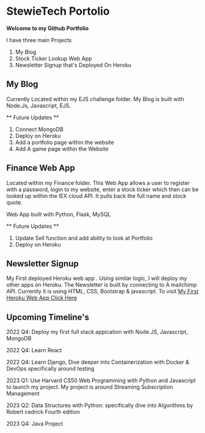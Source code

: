 # StewieTech Portolio

<b> Welcome to my Github Portfolio </b>

I have three main Projects
1) My Blog
2) Stock Ticker Lookup Web App 
3) Newsletter Signup that's Deployed On Heroku

<h2> My Blog </h2>
Currently Located within my EJS challenge folder.
My Blog is built with Node.Js, Javascript, EJS.

** Future Updates **
1) Connect MongoDB 
2) Deploy on Heroku
3) Add a portfolio page within the website
4) Add A game page within the Website


<h2> Finance Web App </h2>
Located within my Finance folder. This Web App allows a user to register with a password, login to my website, enter a stock ticker which then can be looked up within the IEX cloud API. It pulls back the full name and stock quote. 

Web App built with Python, Flask, MySQL 

** Future Updates **
1) Update Sell function and add ability to look at Portfolio
2) Deploy on Heroku


<h2> Newsletter Signup </h2>

My First deployed Heroku web app . Using similar logic, I will deploy my other apps on Heroku. The Newsletter is built by connecting to A mailchimp API. Currently it is using HTML, CSS, Bootstrap & javascript. To visit 
<a href="https://vast-plains-87636.herokuapp.com/?fbclid=IwAR08qF36XZXBIIu2Zua6UduX0sjp-CqG5NhLqaIgDHVEyfMkQbcuq4Xmwdc">My First Heroku Web App Click Here</a>

<h2> Upcoming Timeline's </h2>
<p>
2022 Q4: Deploy my first full stack appication with Node.JS, Javascript, MongoDB

2022 Q4: Learn React

2022 Q4: Learn Django, Dive deeper into Containerization with Docker & DevOps specifically around testing

2023 Q1: Use Harvard CS50 Web Programming with Python and Javascript to launch my project. My project is around Streaming Subscription Management

2023 Q2: Data Structures with Python: specifically dive into Algorithms by Robert cedrick Fourth edition
  
2023 Q4: Java Project
</p>




